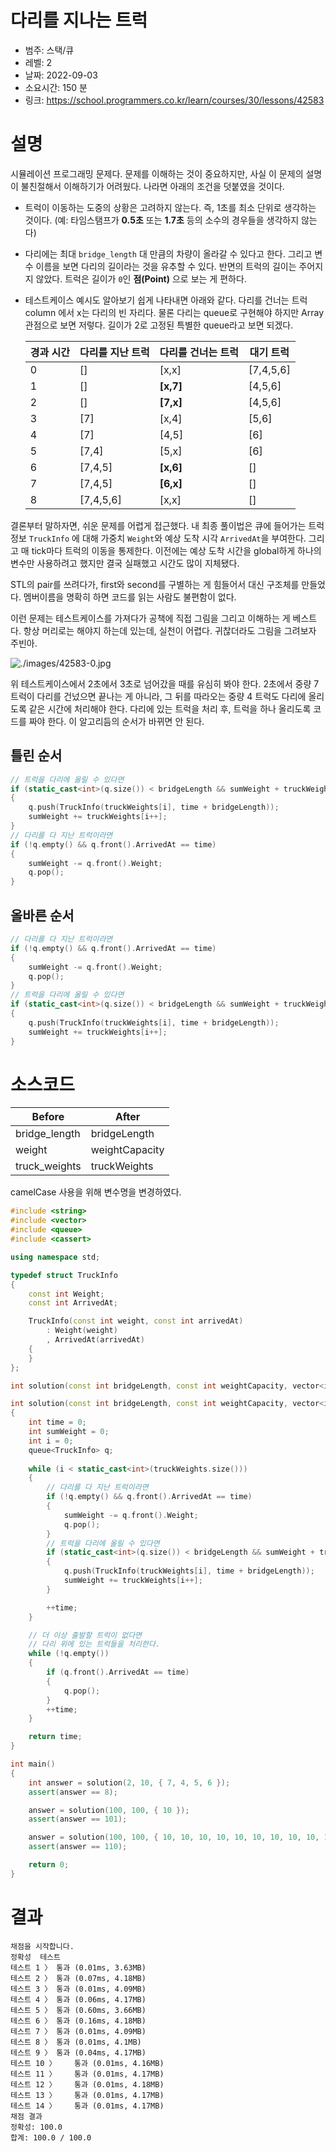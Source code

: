 # 다리를 지나는 트럭
* 범주: 스택/큐
* 레벨: 2
* 날짜: 2022-09-03
* 소요시간: 150 분
* 링크: https://school.programmers.co.kr/learn/courses/30/lessons/42583

# 설명
시뮬레이션 프로그래밍 문제다. 문제를 이해하는 것이 중요하지만, 사실 이 문제의 설명이 불친절해서 이해하기가 어려웠다.
나라면 아래의 조건을 덧붙였을 것이다.

* 트럭이 이동하는 도중의 상황은 고려하지 않는다. 즉, 1초를 최소 단위로 생각하는 것이다. (예: 타임스탬프가 **0.5초** 또는 **1.7초** 등의 소수의 경우들을 생각하지 않는다)
* 다리에는 최대 `bridge_length` 대 만큼의 차량이 올라갈 수 있다고 한다. 그리고 변수 이름을 보면 다리의 길이라는 것을 유추할 수 있다. 반면의 트럭의 길이는 주어지지 않았다. 트럭은 길이가 `0`인 **점(Point)** 으로 보는 게 편하다.
* 테스트케이스 예시도 알아보기 쉽게 나타내면 아래와 같다. 다리를 건너는 트럭 column 에서 x는 다리의 빈 자리다. 물론 다리는 queue로 구현해야 하지만 Array 관점으로 보면 저렇다. 길이가 2로 고정된 특별한 queue라고 보면 되겠다.

    | 경과 시간 | 다리를 지난 트럭 | 다리를 건너는 트럭 | 대기 트럭 |
    |-----------|------------------|--------------------|-----------|
    | 0         | []               | [x,x]              | [7,4,5,6] |
    | 1         | []               | **[x,7]**          | [4,5,6]   |
    | 2         | []               | **[7,x]**          | [4,5,6]   |
    | 3         | [7]              | [x,4]              | [5,6]     |
    | 4         | [7]              | [4,5]              | [6]       |
    | 5         | [7,4]            | [5,x]              | [6]       |
    | 6         | [7,4,5]          | **[x,6]**          | []        |
    | 7         | [7,4,5]          | **[6,x]**          | []        |
    | 8         | [7,4,5,6]        | [x,x]              | []        |

결론부터 말하자면, 쉬운 문제를 어렵게 접근했다. 내 최종 풀이법은 큐에 들어가는 트럭 정보 `TruckInfo` 에 대해 가중치 `Weight`와 예상 도착 시각 `ArrivedAt`을 부여한다. 그리고 매 tick마다 트럭의 이동을 통제한다. 이전에는 예상 도착 시간을 global하게 하나의 변수만 사용하려고 했지만 결국 실패했고 시간도 많이 지체됐다.

STL의 pair를 쓰려다가, first와 second를 구별하는 게 힘들어서 대신 구조체를 만들었다. 멤버이름을 명확히 하면 코드를 읽는 사람도 불편함이 없다.

이런 문제는 테스트케이스를 가져다가 공책에 직접 그림을 그리고 이해하는 게 베스트다. 항상 머리로는 해야지 하는데 있는데, 실천이 어렵다. 귀찮더라도 그림을 그려보자 주빈아.

![./images/42583-0.jpg](./images/42583-0.jpg)

위 테스트케이스에서 2초에서 3초로 넘어갔을 때를 유심히 봐야 한다. 2초에서 중량 7 트럭이 다리를 건넜으면 끝나는 게 아니라, 그 뒤를 따라오는 중량 4 트럭도 다리에 올리도록 같은 시간에 처리해야 한다. 다리에 있는 트럭을 처리 후, 트럭을 하나 올리도록 코드를 짜야 한다. 이 알고리듬의 순서가 바뀌면 안 된다.

## 틀린 순서
```cpp
// 트럭을 다리에 올릴 수 있다면
if (static_cast<int>(q.size()) < bridgeLength && sumWeight + truckWeights[i] <= weightCapacity)
{
    q.push(TruckInfo(truckWeights[i], time + bridgeLength));
    sumWeight += truckWeights[i++];
}
// 다리를 다 지난 트럭이라면
if (!q.empty() && q.front().ArrivedAt == time)
{
    sumWeight -= q.front().Weight;
    q.pop();
}
```
## 올바른 순서
```cpp
// 다리를 다 지난 트럭이라면
if (!q.empty() && q.front().ArrivedAt == time)
{
    sumWeight -= q.front().Weight;
    q.pop();
}
// 트럭을 다리에 올릴 수 있다면
if (static_cast<int>(q.size()) < bridgeLength && sumWeight + truckWeights[i] <= weightCapacity)
{
    q.push(TruckInfo(truckWeights[i], time + bridgeLength));
    sumWeight += truckWeights[i++];
}
```

# 소스코드

| **Before**    | **After**      |
|---------------|----------------|
| bridge_length | bridgeLength   |
| weight        | weightCapacity |
| truck_weights | truckWeights   |

camelCase 사용을 위해 변수명을 변경하였다.

```cpp
#include <string>
#include <vector>
#include <queue>
#include <cassert>

using namespace std;

typedef struct TruckInfo
{
    const int Weight;
    const int ArrivedAt;

    TruckInfo(const int weight, const int arrivedAt)
        : Weight(weight)
        , ArrivedAt(arrivedAt)
    {
    }
};

int solution(const int bridgeLength, const int weightCapacity, vector<int> truckWeights);

int solution(const int bridgeLength, const int weightCapacity, vector<int> truckWeights)
{
    int time = 0;
    int sumWeight = 0;
    int i = 0;
    queue<TruckInfo> q;
    
    while (i < static_cast<int>(truckWeights.size()))
    {
        // 다리를 다 지난 트럭이라면
        if (!q.empty() && q.front().ArrivedAt == time)
        {
            sumWeight -= q.front().Weight;
            q.pop();
        }
        // 트럭을 다리에 올릴 수 있다면
        if (static_cast<int>(q.size()) < bridgeLength && sumWeight + truckWeights[i] <= weightCapacity)
        {
            q.push(TruckInfo(truckWeights[i], time + bridgeLength));
            sumWeight += truckWeights[i++];
        }

        ++time;
    }

    // 더 이상 출발할 트럭이 없다면
    // 다리 위에 있는 트럭들을 처리한다.
    while (!q.empty())
    {
        if (q.front().ArrivedAt == time)
        {
            q.pop();
        }
        ++time;
    }

    return time;
}

int main()
{
    int answer = solution(2, 10, { 7, 4, 5, 6 });
    assert(answer == 8);

    answer = solution(100, 100, { 10 });
    assert(answer == 101);

    answer = solution(100, 100, { 10, 10, 10, 10, 10, 10, 10, 10, 10, 10 });
    assert(answer == 110);

    return 0;
}
```

# 결과
```
채점을 시작합니다.
정확성  테스트
테스트 1 〉	통과 (0.01ms, 3.63MB)
테스트 2 〉	통과 (0.07ms, 4.18MB)
테스트 3 〉	통과 (0.01ms, 4.09MB)
테스트 4 〉	통과 (0.06ms, 4.17MB)
테스트 5 〉	통과 (0.60ms, 3.66MB)
테스트 6 〉	통과 (0.16ms, 4.18MB)
테스트 7 〉	통과 (0.01ms, 4.09MB)
테스트 8 〉	통과 (0.01ms, 4.1MB)
테스트 9 〉	통과 (0.04ms, 4.17MB)
테스트 10 〉	통과 (0.01ms, 4.16MB)
테스트 11 〉	통과 (0.01ms, 4.17MB)
테스트 12 〉	통과 (0.01ms, 4.18MB)
테스트 13 〉	통과 (0.01ms, 4.17MB)
테스트 14 〉	통과 (0.01ms, 4.17MB)
채점 결과
정확성: 100.0
합계: 100.0 / 100.0
```